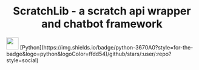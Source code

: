 <h1 align="center">ScratchLib - a scratch api wrapper and chatbot framework</h1>
<img src="https://github.com/blackcater/blackcater/raw/main/images/Hi.gif" height="32"/></h1>
[Python](https://img.shields.io/badge/python-3670A0?style=for-the-badge&logo=python&logoColor=ffdd54)/github/stars/:user/:repo?style=social)
